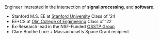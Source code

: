 Engineer interested in the intersection of **signal processing**, and **software**.
* Stanford M.S. EE at [Stanford University](http://stanford.edu) Class of '24
* EE+CS at [Olin College of Engineering](http://olin.edu) Class of '22
* Ex-Research lead in the NSF-Funded [OSSTP Group](https://www.osstp.org)
* Clare Boothe Luce + Massachusetts Space Grant recipient